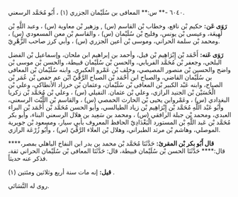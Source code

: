 ٦٠٤٠ -** س:** المعافى بن سُلَيْمان الجزري (١) ، أَبُو مُحَمَّد الرسعني.

**رَوَى عَن:** حكيم بْن نافع، وخطاب بْن القاسم (س) , وزهير بْن معاوية (س) ، وعبد اللَّهِ بْن لَهِيعَة، وعيسى بْن يونس، وفليح بْن سُلَيْمان (س) ، والقاسم بْن معن المسعودي (س) ، ومحمد بْن سلمة الحراني، وموسى بْن أعين الجزري (س) ، وأبي كرز صاحب الزُّهْرِيّ.

**رَوَى عَنه:** أَحْمَد بْن إِبْرَاهِيم بْن فيل، وأحمد بن إبراهيم ابن ملحان، وإسماعيل بْن الفضل البلخي، وجعفر بْن مُحَمَّد الفريابي، والحسن بْن سُلَيْمان قبيطة، والحسن بْن موسى بْن واضح والحسين بْن منصور المصيصي، وخلف بْن عَمْرو العكبري. وابنه سُلَيْمان بْن المعافى بن سُلَيْمان القاضي، والصباح ابن أَحْمَد بْن الصباح الرَّقِّيّ ابْن عم حفص بْن عُمَر بْن الصباح، وابنه عَبْد الكبير بْن المعافى بْن سُلَيْمان، وعثمان بْن خرزاد الأنطاكي، وعلي بْن الْحُسَيْن بْن الجنيد الرازي، وعلي بْن عثمان. النفيلي (س) ، وعلي بْن مُحَمَّد بْن زكريا البغدادي (س) ، وعَمْروابن يحيى بْن الحارث الحمصي (س) ، والقاسم بْن اللَّيْث الرسعني، وأَبُو عَبْد اللَّهِ مُحَمَّد بْن إِبْرَاهِيم بْن زياد الطيالسي، وأبو الحسن مُحَمَّد بْن أَحْمَد بْن البراء العبدي، ومحمد بْن جبلة الرافقي (س) ، ومحمد بن سَعِيد بن هلال الرسعني البناء، وأبو بكر مُحَمَّد بْن عَبد اللَّهِ بْن المستورد الْبَغْدَادِيّ الحافظ المعروف بأبي سيار، ومسعود بْن جويرية الموصلي، وهاشم بْن مرثد الطبراني، وهلال بْن العلاء الرَّقِّيّ (س) ، وأَبُو زُرْعَة الرازي.

**قال أَبُو بكر بْن المقرئ:** حَدَّثَنَا مُحَمَّد بْن محمد بن بدر ابن النفاخ الباهلي بمصر،**** قال:**** حَدَّثَنَا الحسن بْن سُلَيْمان قبيطة، قال: حَدَّثَنَا المعافى بْن سُلَيْمان الحراني ثقة، فذكر عنه حديثاً.

**قيل:** إنه مات سنة أربع وثلاثين ومئتين (١) .

روى له النَّسَائي.
